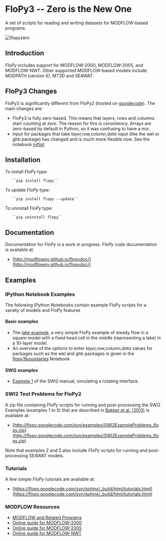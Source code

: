 # FloPy3 -- Zero is the New One

A set of scripts for reading and writing datasets for MODFLOW-based programs.

![flopyzero](https://raw.githubusercontent.com/modflowpy/flopy/master/examples/images/flopyzero.png)

## Introduction

*FloPy* includes support for MODFLOW-2000, MODFLOW-2005, and MODFLOW-NWT. Other supported MODFLOW-based models include MODPATH (version 6), MT3D and SEAWAT.

## FloPy3 Changes

FloPy3 is significantly different from FloPy2 (hosted on [googlecode](https://code.google.com/p/flopy/)). The main changes are:

* FloPy3 is fully zero-based. This means that layers, rows and columns start counting at *zero*. The reason for this is consistency. Arrays are zero-based by default in Python, so it was confusing to have a mix.
* Input for packages that take *layer,row,column,data* input (like the wel or ghb package) has changed and is much more flexible now. See the notebook [mflist](http://nbviewer.ipython.org/github/modflowpy/flopy/blob/master/examples/mflist/flopy3boundaries.ipynb)

## Installation

To install *FloPy* type:

       ``pip install flopy``

To update *FloPy* type:

       ``pip install flopy --update``

To uninstall *FloPy* type:

       ``pip uninstall flopy``


Documentation
-----------------------------------------------

Documentation for *FloPy* is a work in progress. *FloPy* code documentation is available at:

+ [http://modflowpy.github.io/flopydoc/](http://modflowpy.github.io/flopydoc/)

## Examples

### IPython Notebook Examples

The following IPython Notebooks contain example FloPy scripts for a variety of models and FloPy features

#### Basic examples

+ The [lake example](http://nbviewer.ipython.org/github/modflowpy/flopy/blob/master/examples/basic/lake_example.ipynb), a very simple FloPy example of steady flow in a square model with a fixed head cell in the middle (representing a lake) in a 10-layer model. 
+ An overview of the options to enter *layer,row,column,data* values for packages such as the wel and ghb packages is given in the [flopy3boundaries](http://nbviewer.ipython.org/github/modflowpy/flopy/blob/master/examples/basic/flopy3boundaries.ipynb) Notebook

#### SWI2 examples

+ [Example 1](http://nbviewer.ipython.org/github/modflowpy/flopy/blob/master/examples/swi_examples/swiex1.ipynb) of the SWI2 manual, simulating a rotating interface.

### SWI2 Test Problems for FloPy2

A zip file containing *FloPy* scripts for running and post-processing the SWI2 Examples (examples 1 to 5) that are described in [Bakker et al. (2013)](http://pubs.usgs.gov/tm/6a46/) is available at:

+ [http://flopy.googlecode.com/svn/examples/SWI2ExampleProblems_flopy.zip](http://flopy.googlecode.com/svn/examples/SWI2ExampleProblems_flopy.zip)

Note that examples 2 and 5 also include *FloPy* scripts for running and post-processing SEAWAT models.


### Tutorials

A few simple *FloPy* tutorials are available at:

+ [https://flopy.googlecode.com/svn/sphinx/_build/html/tutorials.html](https://flopy.googlecode.com/svn/sphinx/_build/html/tutorials.html)


### MODFLOW Resources

+ [MODFLOW and Related Programs](http://water.usgs.gov/ogw/modflow/)
+ [Online guide for MODFLOW-2000](http://water.usgs.gov/nrp/gwsoftware/modflow2000/Guide/index.html)
+ [Online guide for MODFLOW-2005](http://water.usgs.gov/ogw/modflow/MODFLOW-2005-Guide/)
+ [Online guide for MODFLOW-NWT](http://water.usgs.gov/ogw/modflow-nwt/MODFLOW-NWT-Guide/)
